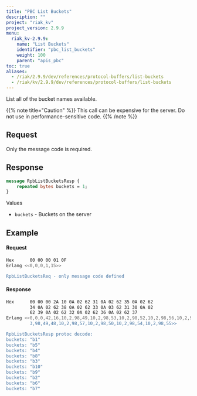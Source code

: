 ```yaml
---
title: "PBC List Buckets"
description: ""
project: "riak_kv"
project_version: 2.9.9
menu:
  riak_kv-2.9.9:
    name: "List Buckets"
    identifier: "pbc_list_buckets"
    weight: 100
    parent: "apis_pbc"
toc: true
aliases:
  - /riak/2.9.9/dev/references/protocol-buffers/list-buckets
  - /riak/kv/2.9.9/dev/references/protocol-buffers/list-buckets
---
```


List all of the bucket names available.

{{% note title="Caution" %}}
This call can be expensive for the server. Do not use in performance-sensitive
code.
{{% /note %}}

## Request

Only the message code is required.

## Response

```protobuf
message RpbListBucketsResp {
    repeated bytes buckets = 1;
}
```

Values

* `buckets` - Buckets on the server

## Example

#### Request

```bash
Hex      00 00 00 01 0F
Erlang <<0,0,0,1,15>>

RpbListBucketsReq - only message code defined
```

#### Response

```bash
Hex      00 00 00 2A 10 0A 02 62 31 0A 02 62 35 0A 02 62
         34 0A 02 62 38 0A 02 62 33 0A 03 62 31 30 0A 02
         62 39 0A 02 62 32 0A 02 62 36 0A 02 62 37
Erlang <<0,0,0,42,16,10,2,98,49,10,2,98,53,10,2,98,52,10,2,98,56,10,2,98,51,10,
         3,98,49,48,10,2,98,57,10,2,98,50,10,2,98,54,10,2,98,55>>

RpbListBucketsResp protoc decode:
buckets: "b1"
buckets: "b5"
buckets: "b4"
buckets: "b8"
buckets: "b3"
buckets: "b10"
buckets: "b9"
buckets: "b2"
buckets: "b6"
buckets: "b7"
```

